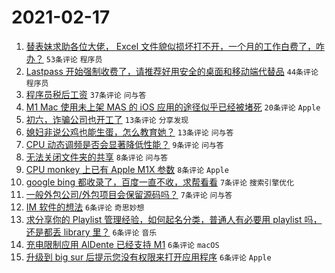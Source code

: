 # 2021-02-17

1. [替表妹求助各位大佬， Excel 文件貌似损坏打不开，一个月的工作白费了，咋办？](https://www.v2ex.com/t/753658) `53条评论` `程序员`
1. [Lastpass 开始强制收费了，请推荐好用安全的桌面和移动端代替品](https://www.v2ex.com/t/753651) `44条评论` `程序员`
1. [程序员税后工资](https://www.v2ex.com/t/753635) `37条评论` `问与答`
1. [M1 Mac 使用未上架 MAS 的 iOS 应用的途径似乎已经被堵死](https://www.v2ex.com/t/753655) `20条评论` `Apple`
1. [初六，诈骗公司也开工了](https://www.v2ex.com/t/753693) `13条评论` `分享发现`
1. [媳妇非说公鸡也能生蛋，怎么教育她？](https://www.v2ex.com/t/753644) `13条评论` `问与答`
1. [CPU 动态调频是否会显著降低性能？](https://www.v2ex.com/t/753654) `9条评论` `问与答`
1. [无法关闭文件夹的共享](https://www.v2ex.com/t/753646) `8条评论` `问与答`
1. [CPU monkey 上已有 Apple M1X 参数](https://www.v2ex.com/t/753633) `8条评论` `Apple`
1. [google bing 都收录了，百度一直不收，求帮看看](https://www.v2ex.com/t/753640) `7条评论` `搜索引擎优化`
1. [一般外包公司/外包项目会保留源码吗？](https://www.v2ex.com/t/753634) `7条评论` `问与答`
1. [IM 软件的想法](https://www.v2ex.com/t/753682) `6条评论` `奇思妙想`
1. [求分享你的 Playlist 管理经验，如何起名分类，普通人有必要用 playlist 吗，还是都丢 library 里？](https://www.v2ex.com/t/753667) `6条评论` `音乐`
1. [充电限制应用 AlDente 已经支持 M1](https://www.v2ex.com/t/753666) `6条评论` `macOS`
1. [升级到 big sur 后提示您没有权限来打开应用程序](https://www.v2ex.com/t/753664) `6条评论` `Apple`
